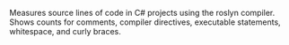 Measures source lines of code in C# projects using the roslyn compiler. Shows counts for comments, compiler directives, executable statements, whitespace, and curly braces.